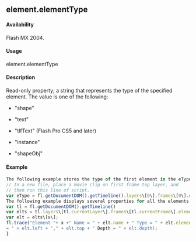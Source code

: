 ## element.elementType

#### Availability

Flash MX 2004.

#### Usage

element.elementType

#### Description

Read-only property; a string that represents the type of the specified element. The value is one of the following:

-   "shape"

-   "text"

-   "tlfText" (Flash Pro CS5 and later)

-   "instance"

-   "shapeObj"

#### Example

```javascript
The following example stores the type of the first element in the eType variable:
// In a new file, place a movie clip on first frame top layer, and
// then run this line of script.
var eType = fl.getDocumentDOM().getTimeline().layers\[0\].frames\[0\].elements\[0\].elementType; // eType = instance
The following example displays several properties for all the elements in the current layer or frame:
var tl = fl.getDocumentDOM().getTimeline()
var elts = tl.layers\[tl.currentLayer\].frames\[tl.currentFrame\].elements; for (var x = 0; x \< elts.length; x++) {
var elt = elts\[x\];
fl.trace("Element "+ x +" Name = " + elt.name + " Type = " + elt.elementType + " location
= " + elt.left + "," + elt.top + " Depth = " + elt.depth);
}

```